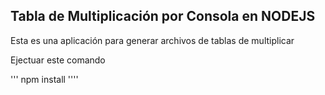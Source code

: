## Tabla de Multiplicación por Consola en NODEJS

Esta es una aplicación para generar archivos de tablas de multiplicar

Ejectuar este comando

'''
npm install
''''
